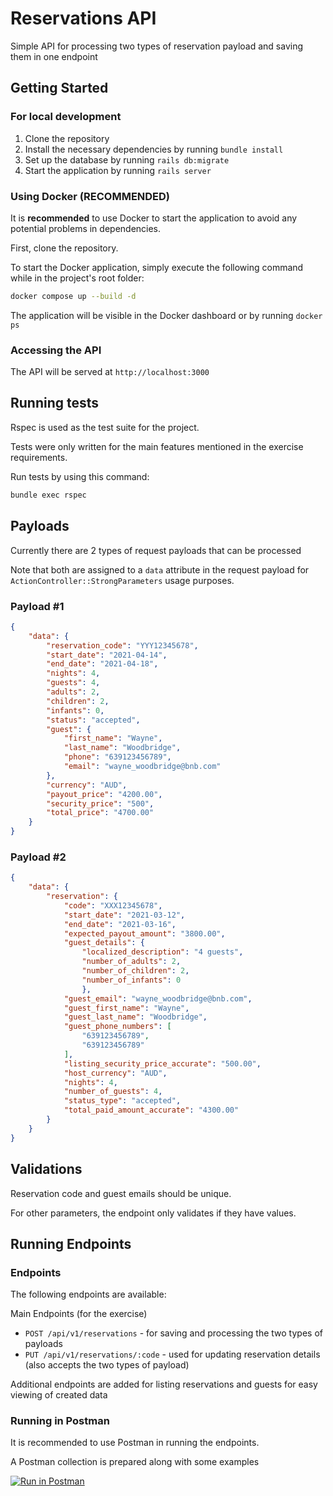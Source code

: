 # Reservations API

Simple API for processing two types of reservation payload and saving them in one endpoint

## Getting Started

### For local development

1. Clone the repository
2. Install the necessary dependencies by running `bundle install`
3. Set up the database by running `rails db:migrate`
4. Start the application by running `rails server`

### Using Docker (RECOMMENDED)

It is **recommended** to use Docker to start the application to avoid any potential problems in dependencies.

First, clone the repository.

To start the Docker application, simply execute the following command while in the project's root folder:

```bash
docker compose up --build -d
```

The application will be visible in the Docker dashboard or by running `docker ps` 

### Accessing the API

The API will be served at `http://localhost:3000`

## Running tests

Rspec is used as the test suite for the project.

Tests were only written for the main features mentioned in the exercise requirements.

Run tests by using this command:

```bash
bundle exec rspec
```

## Payloads

Currently there are 2 types of request payloads that can be processed

Note that both are assigned to a `data` attribute in the request payload for `ActionController::StrongParameters` usage purposes.

### Payload #1

```json
{
    "data": {
        "reservation_code": "YYY12345678",
        "start_date": "2021-04-14",
        "end_date": "2021-04-18",
        "nights": 4,
        "guests": 4,
        "adults": 2,
        "children": 2,
        "infants": 0,
        "status": "accepted",
        "guest": {
            "first_name": "Wayne",
            "last_name": "Woodbridge",
            "phone": "639123456789",
            "email": "wayne_woodbridge@bnb.com"
        },
        "currency": "AUD",
        "payout_price": "4200.00",
        "security_price": "500",
        "total_price": "4700.00"
    }
}
```

### Payload #2

```json
{
    "data": {
        "reservation": {
            "code": "XXX12345678",
            "start_date": "2021-03-12",
            "end_date": "2021-03-16",
            "expected_payout_amount": "3800.00",
            "guest_details": {
                "localized_description": "4 guests",
                "number_of_adults": 2,
                "number_of_children": 2,
                "number_of_infants": 0
                },
            "guest_email": "wayne_woodbridge@bnb.com",
            "guest_first_name": "Wayne",
            "guest_last_name": "Woodbridge",
            "guest_phone_numbers": [
                "639123456789",
                "639123456789"
            ],
            "listing_security_price_accurate": "500.00",
            "host_currency": "AUD",
            "nights": 4,
            "number_of_guests": 4,
            "status_type": "accepted",
            "total_paid_amount_accurate": "4300.00"
        }
    }
}

```

## Validations

Reservation code and guest emails should be unique.

For other parameters, the endpoint only validates if they have values.

## Running Endpoints

### Endpoints

The following endpoints are available:

Main Endpoints (for the exercise)

* `POST /api/v1/reservations` - for saving and processing the two types of payloads
* `PUT /api/v1/reservations/:code` - used for updating reservation details (also accepts the two types of payload)

Additional endpoints are added for listing reservations and guests for easy viewing of created data

### Running in Postman

It is recommended to use Postman in running the endpoints.

A Postman collection is prepared along with some examples

[![Run in Postman](https://run.pstmn.io/button.svg)](https://god.gw.postman.com/run-collection/26130614-07f7a2c4-9fff-4178-931f-3369b98782b3?action=collection%2Ffork&collection-url=entityId%3D26130614-07f7a2c4-9fff-4178-931f-3369b98782b3%26entityType%3Dcollection%26workspaceId%3D35170105-0964-46e7-a4d4-52b36d03e60b)
